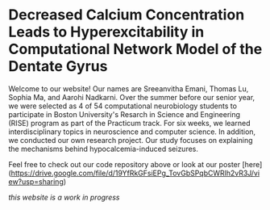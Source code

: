 # Decreased Calcium Concentration Leads to Hyperexcitability in Computational Network Model of the Dentate Gyrus

Welcome to our website! Our names are Sreeanvitha Emani, Thomas Lu, Sophia Ma, and Aarohi Nadkarni. Over the summer before our senior year, we were selected as 4 of 54 computational neurobiology students to participate in Boston University's Resarch in Science and Engineering (RISE) program as part of the Practicum track. For six weeks, we learned interdisciplinary topics in neuroscience and computer science. In addition, we conducted our own research project. Our study focuses on explaining the mechanisms behind hypocalcemia-induced seizures. 

Feel free to check out our code repository above or look at our poster [here] (https://drive.google.com/file/d/19YfRkGFsiEPg_TovGbSPqbCWRlh2vR3J/view?usp=sharing)

*this website is a work in progress*
	
